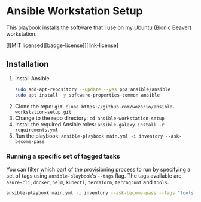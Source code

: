 # Ansible Workstation Setup
This playbook installs the software that I use on my Ubuntu (Bionic Beaver) workstation.

[![MIT licensed][badge-license]][link-license]

## Installation
1. Install Ansible
    ```bash
    sudo add-apt-repository --update --yes ppa:ansible/ansible
    sudo apt install -y software-properties-common ansible
    ```
1. Clone the repo: `git clone https://github.com/wozorio/ansible-workstation-setup.git`
1. Change to the repo directory: `cd ansible-workstation-setup`
1. Install the required Ansible roles: `ansible-galaxy install -r requirements.yml`
3. Run the playbook: `ansible-playbook main.yml -i inventory --ask-become-pass`

### Running a specific set of tagged tasks

You can filter which part of the provisioning process to run by specifying a set of tags using `ansible-playbook`'s `--tags` flag. The tags available are `azure-cli`, `docker`, `helm`, `kubectl`, `terraform`, `terragrunt` and `tools`.

```bash
ansible-playbook main.yml -i inventory --ask-become-pass --tags "tools, terraform"
```
